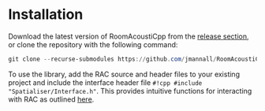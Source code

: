 # Installation

Download the latest version of RoomAcoustiCpp from the [release section](https://github.com/jmannall/RoomAcoustiCpp/releases/latest), or clone the repository with the following command:
```powershell
git clone --recurse-submodules https://github.com/jmannall/RoomAcoustiCpp.git
```

To use the library, add the RAC source and header files to your existing project and include the interface header file `#!cpp #include "Spatialiser/Interface.h"`.
This provides intuitive functions for interacting with RAC as outlined [here](../api/interface.md).